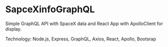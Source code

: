 # SapceXinfoGraphQL

Simple GraphQL API with SpaceX data and React App with ApolloClient for display.


Technology: Node.js, Express, GraphQL, Axios, React, Apollo, Bootsrap
